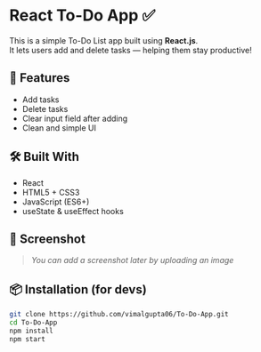 # React To-Do App ✅

This is a simple To-Do List app built using **React.js**.  
It lets users add and delete tasks — helping them stay productive!

## 🚀 Features
- Add tasks
- Delete tasks
- Clear input field after adding
- Clean and simple UI

## 🛠️ Built With
- React
- HTML5 + CSS3
- JavaScript (ES6+)
- useState & useEffect hooks

## 📸 Screenshot
> _You can add a screenshot later by uploading an image_

## 📦 Installation (for devs)
```bash
git clone https://github.com/vimalgupta06/To-Do-App.git
cd To-Do-App
npm install
npm start
